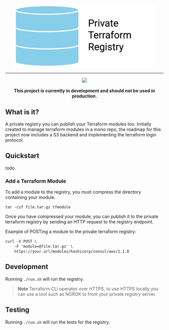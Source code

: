 <p align="center">
    <picture>
        <source media="(prefers-color-scheme: dark)" srcset="https://github.com/privateterraformregistry/privateterraformregistry/raw/main/assets/ptrhero-dark.png">
        <source media="(prefers-color-scheme: light)" srcset="https://github.com/privateterraformregistry/privateterraformregistry/raw/main/assets/ptrhero.jpg">
        <img src="https://github.com/privateterraformregistry/privateterraformregistry/raw/main/assets/ptrhero.jpg" alt="Caddy" width="450">
    </picture>
</p>

<hr>

<p align="center">
    <a href="#"><img src="https://github.com/privateterraformregistry/privateterraformregistry/actions/workflows/go.yml/badge.svg" /></a>
</p>

<p align="center">
<strong>This project is currently in development and should not be used in production.</strong>
</p>

## What is it?

A private registry you can publish your Terraform modules too. Initially created to manage terraform modules in a mono repo, the roadmap for this project now includes a S3 backend and implementing the terraform login protocol.

## Quickstart

todo.

### Add a Terraform Module

To add a module to the registry, you must compress the directory containing your module.

```
tar -czf file.tar.gz tfmodule
```

Once you have compressed your module, you can publish it to the private terraform registry by sending an HTTP request to the registry endpoint.

Example of POSTing a module to the private terraform registry:
```
curl -X POST \
    -F 'module=@file.tar.gz' \
    https://your.url/modules/hashicorp/consul/aws/1.1.0
```

## Development

Running ```./run.sh``` will run the registry. 

> **Note**
> Terraform CLI operates over HTTPS, to use HTTPS locally you can use a tool such as NGROK to front your private registry server.

## Testing

Running ```./run.sh``` will run the tests for the registry.
